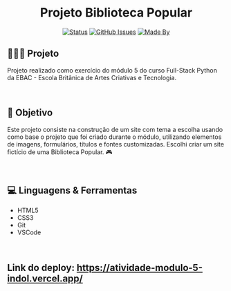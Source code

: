 <h1 align="center">Projeto Biblioteca Popular</h1>

<div align="center">

[![Status](https://img.shields.io/badge/status-finished-red.svg)]()
[![GitHub Issues](https://img.shields.io/github/languages/count/Yaguera/Atividade_Modulo-5)]()
[![Made By](https://img.shields.io/badge/Made%20By-Yago%20Gomes-green)]()

</div>

<h2>👩🏻‍💻 Projeto</h2>

<p>
   Projeto realizado como exercício do módulo 5 do curso Full-Stack Python da EBAC - Escola Britânica de Artes Criativas e Tecnologia.
</p>
<br>

<h2>🎯 Objetivo</h2>

<p>
  Este projeto consiste na construção de um site com tema a escolha usando como base o projeto que foi criado durante o módulo, utilizando elementos de imagens, formulários, títulos e fontes customizadas. Escolhi criar um site fictício de uma Biblioteca Popular. 🎮
</p>
<br>

<h2>💻 Linguagens & Ferramentas</h2>

* HTML5
* CSS3
* Git
* VSCode
<br>

## Link do deploy: <https://atividade-modulo-5-indol.vercel.app/>
